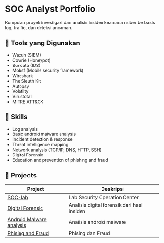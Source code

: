 # SOC Analyst Portfolio

Kumpulan proyek investigasi dan analisis insiden keamanan siber berbasis log, traffic, dan deteksi ancaman.

## 🔧 Tools yang Digunakan
- Wazuh (SIEM)
- Cowrie (Honeypot)
- Suricata (IDS)
- Mobsf (Mobile security framework)
- Wireshark
- The Sleuth Kit
- Autopsy
- Volatilty
- Virustotal
- MITRE ATT&CK

## 🧠 Skills
- Log analysis
- Basic android malware analysis 
- Incident detection & response
- Threat intelligence mapping
- Network analysis (TCP/IP, DNS, HTTP, SSH)
- Digital Forensic
- Education and prevention of phishing and fraud

## 📂 Projects
| Project | Deskripsi
|----------|------------|
| [SOC-lab](01-soc-lab) | Lab Security Operation Center
| [Digital Forensic](02-digital-forensic) | Analisis digital forensik dari hasil insiden
| [Android Malware analysis](03-android-malware-analysis) | Analisis android malware
| [Phising and Fraud](04-phising-and-fraud) | Phising dan Fraud
